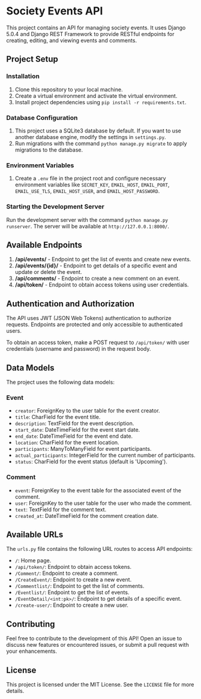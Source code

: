 # Society Events API

This project contains an API for managing society events. It uses Django 5.0.4 and Django REST Framework to provide RESTful endpoints for creating, editing, and viewing events and comments.

## Project Setup

### Installation

1. Clone this repository to your local machine.
2. Create a virtual environment and activate the virtual environment.
3. Install project dependencies using `pip install -r requirements.txt`.

### Database Configuration

1. This project uses a SQLite3 database by default. If you want to use another database engine, modify the settings in `settings.py`.
2. Run migrations with the command `python manage.py migrate` to apply migrations to the database.

### Environment Variables

1. Create a `.env` file in the project root and configure necessary environment variables like `SECRET_KEY`, `EMAIL_HOST`, `EMAIL_PORT`, `EMAIL_USE_TLS`, `EMAIL_HOST_USER`, and `EMAIL_HOST_PASSWORD`.

### Starting the Development Server

Run the development server with the command `python manage.py runserver`. The server will be available at `http://127.0.0.1:8000/`.

## Available Endpoints

1. **/api/events/** - Endpoint to get the list of events and create new events.
2. **/api/events/{id}/** - Endpoint to get details of a specific event and update or delete the event.
3. **/api/comments/** - Endpoint to create a new comment on an event.
4. **/api/token/** - Endpoint to obtain access tokens using user credentials.

## Authentication and Authorization

The API uses JWT (JSON Web Tokens) authentication to authorize requests. Endpoints are protected and only accessible to authenticated users.

To obtain an access token, make a POST request to `/api/token/` with user credentials (username and password) in the request body.

## Data Models

The project uses the following data models:

### Event

- `creator`: ForeignKey to the user table for the event creator.
- `title`: CharField for the event title.
- `description`: TextField for the event description.
- `start_date`: DateTimeField for the event start date.
- `end_date`: DateTimeField for the event end date.
- `location`: CharField for the event location.
- `participants`: ManyToManyField for event participants.
- `actual_participants`: IntegerField for the current number of participants.
- `status`: CharField for the event status (default is 'Upcoming').

### Comment

- `event`: ForeignKey to the event table for the associated event of the comment.
- `user`: ForeignKey to the user table for the user who made the comment.
- `text`: TextField for the comment text.
- `created_at`: DateTimeField for the comment creation date.

## Available URLs

The `urls.py` file contains the following URL routes to access API endpoints:

- `/`: Home page.
- `/api/token/`: Endpoint to obtain access tokens.
- `/Comment/`: Endpoint to create a comment.
- `/CreateEvent/`: Endpoint to create a new event.
- `/Commentlist/`: Endpoint to get the list of comments.
- `/Eventlist/`: Endpoint to get the list of events.
- `/EventDetail/<int:pk>/`: Endpoint to get details of a specific event.
- `/create-user/`: Endpoint to create a new user.

## Contributing

Feel free to contribute to the development of this API! Open an issue to discuss new features or encountered issues, or submit a pull request with your enhancements.

## License

This project is licensed under the MIT License. See the `LICENSE` file for more details.
